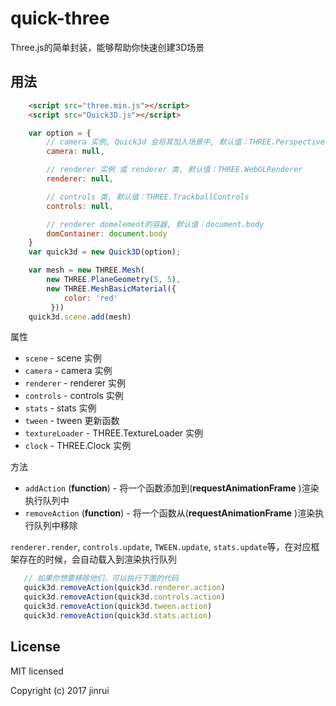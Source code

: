 # quick-three
Three.js的简单封装，能够帮助你快速创建3D场景
## 用法
```html
    <script src="three.min.js"></script>
    <script src="Quick3D.js"></script>
```
```javascript
    var option = {
        // camera 实例, Quick3d 会将其加入场景中, 默认值：THREE.PerspectiveCamera的实例
        camera: null,

        // renderer 实例 或 renderer 类, 默认值：THREE.WebGLRenderer
        renderer: null,

        // controls 类, 默认值：THREE.TrackballControls
        controls: null,

        // renderer domelement的容器, 默认值：document.body
        domContainer: document.body
    }
    var quick3d = new Quick3D(option);

    var mesh = new THREE.Mesh(
        new THREE.PlaneGeometry(5, 5),
        new THREE.MeshBasicMaterial({
            color: 'red'
         }))
    quick3d.scene.add(mesh)
```
属性
* ```scene``` - scene 实例
* ```camera``` - camera 实例
* ```renderer``` - renderer 实例
* ```controls``` - controls 实例
* ```stats``` - stats 实例
* ```tween``` - tween 更新函数
* ```textureLoader``` - THREE.TextureLoader 实例
* ```clock``` - THREE.Clock 实例

方法
* ```addAction``` (__function__) - 将一个函数添加到(__requestAnimationFrame__ )渲染执行队列中
* ```removeAction``` (__function__) - 将一个函数从(__requestAnimationFrame__ )渲染执行队列中移除

```renderer.render```, ```controls.update```, ```TWEEN.update```, ```stats.update```等，在对应框架存在的时候，会自动载入到渲染执行队列
 ```javascript
    // 如果你想要移除他们，可以执行下面的代码
    quick3d.removeAction(quick3d.renderer.action)
    quick3d.removeAction(quick3d.controls.action)
    quick3d.removeAction(quick3d.tween.action)
    quick3d.removeAction(quick3d.stats.action)
 ```

## License
MIT licensed

Copyright (c) 2017 jinrui
